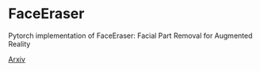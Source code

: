 # FaceEraser
Pytorch implementation of FaceEraser: Facial Part Removal for Augmented Reality

[Arxiv](https://arxiv.org/abs/2109.10760)

